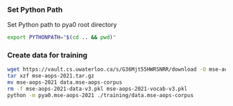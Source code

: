 ### Set Python Path
Set Python path to pya0 root directory
```sh
export PYTHONPATH="$(cd .. && pwd)"
```

### Create data for training
```sh
wget https://vault.cs.uwaterloo.ca/s/G36Mjt55HWRSNRR/download -O mse-aops-2021.tar.gz
tar xzf mse-aops-2021.tar.gz
mv mse-aops-2021 data.mse-aops-corpus
rm -f mse-aops-2021-data-v3.pkl mse-aops-2021-vocab-v3.pkl
python -m pya0.mse-aops-2021 ./training/data.mse-aops-corpus
```
